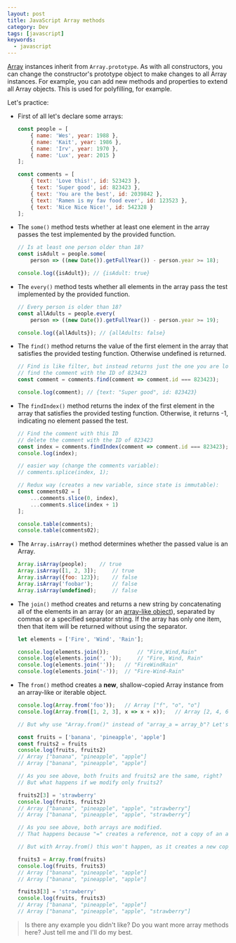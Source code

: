 ```yaml
---
layout: post
title: JavaScript Array methods
category: Dev
tags: [javascript]
keywords:
  - javascript
---
```


[Array](https://developer.mozilla.org/en-US/docs/Web/JavaScript/Reference/Global_Objects/Array) instances inherit from `Array.prototype`. As with all constructors, you can change the constructor's prototype object to make changes to all Array instances. For example, you can add new methods and properties to extend all Array objects. This is used for polyfilling, for example.


Let's practice:

- First of all let's declare some arrays:

  ```javascript
  const people = [
      { name: 'Wes', year: 1988 },
      { name: 'Kait', year: 1986 },
      { name: 'Irv', year: 1970 },
      { name: 'Lux', year: 2015 }
  ];
  
  const comments = [
      { text: 'Love this!', id: 523423 },
      { text: 'Super good', id: 823423 },
      { text: 'You are the best', id: 2039842 },
      { text: 'Ramen is my fav food ever', id: 123523 },
      { text: 'Nice Nice Nice!', id: 542328 }
  ];
  ```

- The `some()` method tests whether at least one element in the array passes the test implemented by the provided function.

  ```javascript
  // Is at least one person older than 18?
  const isAdult = people.some(
      person => ((new Date()).getFullYear()) - person.year >= 18);
  
  console.log({isAdult}); // {isAdult: true}
  ```

- The `every()` method tests whether all elements in the array pass the test implemented by the provided function.

  ```javascript
  // Every person is older than 18?
  const allAdults = people.every(
      person => ((new Date()).getFullYear()) - person.year >= 19);
  
  console.log({allAdults}); // {allAdults: false}
  ```

- The `find()` method returns the value of the first element in the array that satisfies the provided testing function. Otherwise undefined is returned.

  ```javascript
  // Find is like filter, but instead returns just the one you are looking for
  // find the comment with the ID of 823423
  const comment = comments.find(comment => comment.id === 823423);
  
  console.log(comment); // {text: "Super good", id: 823423}
  ```

- The `findIndex()` method returns the index of the first element in the array that satisfies the provided testing function. Otherwise, it returns -1, indicating no element passed the test.

  ```javascript
  // Find the comment with this ID
  // delete the comment with the ID of 823423
  const index = comments.findIndex(comment => comment.id === 823423);
  console.log(index);
  
  // easier way (change the comments variable): 
  // comments.splice(index, 1);
  
  // Redux way (creates a new variable, since state is immutable):
  const comments02 = [
      ...comments.slice(0, index),
      ...comments.slice(index + 1)
  ];
  
  console.table(comments);
  console.table(comments02);
  
  ```

- The `Array.isArray()` method determines whether the passed value is an Array.

  ```javascript
  Array.isArray(people);  	// true
  Array.isArray([1, 2, 3]);  	// true
  Array.isArray({foo: 123}); 	// false
  Array.isArray('foobar');   	// false
  Array.isArray(undefined);  	// false
  
  ```

- The `join()` method creates and returns a new string by concatenating all of the elements in an array (or an [array-like object](https://developer.mozilla.org/en-US/docs/Web/JavaScript/Guide/Indexed_collections#Working_with_array-like_objects)), separated by commas or a specified separator string. If the array has only one item, then that item will be returned without using the separator.

  ```javascript
  let elements = ['Fire', 'Wind', 'Rain'];
  
  console.log(elements.join()); 		// "Fire,Wind,Rain"
  console.log(elements.join(', ')); 	// "Fire, Wind, Rain"
  console.log(elements.join('')); 	// "FireWindRain"
  console.log(elements.join('-')); 	// "Fire-Wind-Rain"
  ```

- The `from()` method creates a **new**, shallow-copied Array instance from an array-like or iterable object.

  ```javascript
  console.log(Array.from('foo'));   // Array ["f", "o", "o"]
  console.log(Array.from([1, 2, 3], x => x + x));   // Array [2, 4, 6]
  
  // But why use "Array.from()" instead of "array_a = array_b"? Let's see:
  
  const fruits = ['banana', 'pineapple', 'apple']
  const fruits2 = fruits
  console.log(fruits, fruits2)
  // Array ["banana", "pineapple", "apple"]
  // Array ["banana", "pineapple", "apple"]
  
  // As you see above, both fruits and fruits2 are the same, right?
  // But what happens if we modify only fruits2?
  
  fruits2[3] = 'strawberry'
  console.log(fruits, fruits2)
  // Array ["banana", "pineapple", "apple", "strawberry"]
  // Array ["banana", "pineapple", "apple", "strawberry"]
  
  // As you see above, both arrays are modified.
  // That happens because "=" creates a reference, not a copy of an array.
  
  // But with Array.from() this won't happen, as it creates a new copy:
  
  fruits3 = Array.from(fruits)
  console.log(fruits, fruits3)
  // Array ["banana", "pineapple", "apple"]
  // Array ["banana", "pineapple", "apple"]
  
  fruits3[3] = 'strawberry'
  console.log(fruits, fruits3)
  // Array ["banana", "pineapple", "apple"]
  // Array ["banana", "pineapple", "apple", "strawberry"]
  ```

> Is there any example you didn't like? Do you want more array methods here? Just tell me and I'll do my best.